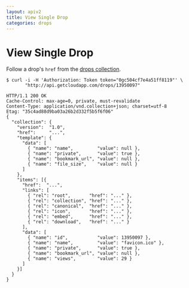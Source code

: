 ```yaml
---
layout: apiv2
title: View Single Drop
categories: drops
---
```


# View Single Drop

Follow a drop's `href` from the [drops collection](/list-drops).

    $ curl -i -H 'Authorization: Token token="0gc504cf7e4a51ff8119"' \
           "http://api.getcloudapp.com/drops/13950097"

    HTTP/1.1 200 OK
    Cache-Control: max-age=0, private, must-revalidate
    Content-Type: application/vnd.collection+json; charset=utf-8
    Etag: "35c4ad88d9ba03a26b2d332f5b5f6f06"
    {
      "collection": {
        "version":  "1.0",
        "href":     "...",
        "template": {
          "data": [
            { "name": "name",         "value": null },
            { "name": "private",      "value": true },
            { "name": "bookmark_url", "value": null },
            { "name": "file_size",    "value": null }
          ]
        },
        "items": [{
          "href":  "...",
          "links": [
            { "rel": "root",       "href": "..." },
            { "rel": "collection", "href": "..." },
            { "rel": "canonical",  "href": "..." },
            { "rel": "icon",       "href": "..." },
            { "rel": "embed",      "href": "..." },
            { "rel": "download",   "href": "..." }
          ],
          "data": [
            { "name": "id",           "value": 13950097 },
            { "name": "name",         "value": "favicon.ico" },
            { "name": "private",      "value": true },
            { "name": "bookmark_url", "value": null },
            { "name": "views",        "value": 29 }
          ]
        }]
      }
    }
